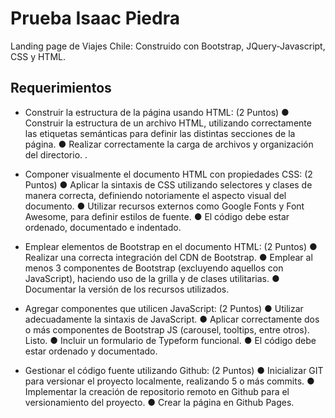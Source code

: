# Prueba Isaac Piedra
Landing page de Viajes Chile: Construido con Bootstrap, JQuery-Javascript, CSS y HTML.


## Requerimientos

* Construir la estructura de la página usando HTML: (2 Puntos) 
    ● Construir la estructura de un archivo HTML, utilizando correctamente las
    etiquetas semánticas para definir las distintas secciones de la página. 
    ● Realizar correctamente la carga de archivos y organización del directorio. .

* Componer visualmente el documento HTML con propiedades CSS: (2 Puntos)
    ● Aplicar la sintaxis de CSS utilizando selectores y clases de manera correcta,
    definiendo notoriamente el aspecto visual del documento.
    ● Utilizar recursos externos como Google Fonts y Font Awesome, para definir
    estilos de fuente.
    ● El código debe estar ordenado, documentado e indentado.

* Emplear elementos de Bootstrap en el documento HTML: (2 Puntos)
    ● Realizar una correcta integración del CDN de Bootstrap. 
    ● Emplear al menos 3 componentes de Bootstrap (excluyendo aquellos con
    JavaScript), haciendo uso de la grilla y de clases utilitarias. 
    ● Documentar la versión de los recursos utilizados. 
    
*  Agregar componentes que utilicen JavaScript: (2 Puntos)
    ● Utilizar adecuadamente la sintaxis de JavaScript.
    ● Aplicar correctamente dos o más componentes de Bootstrap JS (carousel,
    tooltips, entre otros). Listo.
    ● Incluir un formulario de Typeform funcional.
    ● El código debe estar ordenado y documentado.
       

* Gestionar el código fuente utilizando Github: (2 Puntos)
    ● Inicializar GIT para versionar el proyecto localmente, realizando 5 o más
    commits.
    ● Implementar la creación de repositorio remoto en Github para el
    versionamiento del proyecto.
    ● Crear la página en Github Pages.
